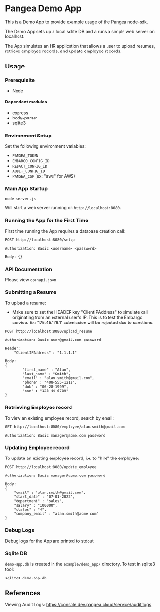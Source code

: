 # Pangea Demo App

This is a Demo App to provide example usage of the Pangea node-sdk.

The Demo App sets up a local sqlite DB and a runs a simple web server on localhost.

The App simulates an HR application that allows a user to upload resumes, retrieve employee records, and update employee records.

## Usage

### Prerequisite

- Node

#### Dependent modules

- express
- body-parser
- sqlite3

### Environment Setup

Set the following environment variables:

- `PANGEA_TOKEN`
- `EMBARGO_CONFIG_ID`
- `REDACT_CONFIG_ID`
- `AUDIT_CONFIG_ID`
- `PANGEA_CSP` (ex: "aws" for AWS)

### Main App Startup

```
node server.js
```

Will start a web server running on `http://localhost:8080`.

### Running the App for the First Time

First time running the App requires a database creation call:

```
POST http://localhost:8080/setup

Authorization: Basic <username> <password>

Body: {}
```

### API Documentation

Please view `openapi.json`

### Submitting a Resume

To upload a resume:

- Make sure to set the HEADER key "ClientIPAddress" to simulate call originating from an external user's IP. This is to test the Embargo service. Ex: '175.45.176.1' submission will be rejected due to sanctions.

```
POST http://localhost:8080/upload_resume

Authorization: Basic user@gmail.com password

Header:
    "ClientIPAddress" : "1.1.1.1"

Body:
{
        "first_name" : "Alan",
        "last_name" : "Smith",
        "email" : "alan.smith@gmail.com",
        "phone" : "408-555-1212",
        "dob" : "06-28-1999",
        "ssn" : "123-44-6789"
}
```

### Retrieving Employee record

To view an existing employee record, search by email:

```
GET http://localhost:8080/employee/alan.smith@gmail.com

Authorization: Basic manager@acme.com password
```

### Updating Employee record

To update an existing employee record, i.e. to "hire" the employee:

```
POST http://localhost:8080/update_employee

Authorization: Basic manager@acme.com password

Body:
{
    "email" : "alan.smith@gmail.com",
    "start_date" : "07-01-2022",
    "department" : "sales",
    "salary" : "100000",
    "status" : "4",
    "company_email" : "alan.smith@acme.com"
}
```

### Debug Logs

Debug logs for the App are printed to stdout

### Sqlite DB

`demo-app.db` is created in the `example/demo_app/` directory. To test in sqlite3 tool:

```
sqlite3 demo-app.db
```

## References

Viewing Audit Logs: https://console.dev.pangea.cloud/service/audit/logs
